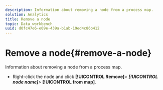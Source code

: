 ```yaml
---
description: Information about removing a node from a process map.
solution: Analytics
title: Remove a node
topic: Data workbench
uuid: d0fc47e6-e09e-439a-b1ab-19ed4c86b412
---
```


# Remove a node{#remove-a-node}

Information about removing a node from a process map.

* Right-click the node and click **[!UICONTROL Remove]***< **[!UICONTROL node name]**>* **[!UICONTROL from map]**.

